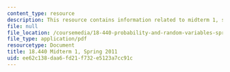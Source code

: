```yaml
---
content_type: resource
description: This resource contains information related to midterm 1, spring 2011.
file: null
file_location: /coursemedia/18-440-probability-and-random-variables-spring-2014/ee62c138daa6fd21f732e5123a7cc91c_MIT18_440S14_mid1_2011.pdf
file_type: application/pdf
resourcetype: Document
title: 18.440 Midterm 1, Spring 2011
uid: ee62c138-daa6-fd21-f732-e5123a7cc91c
---
```

